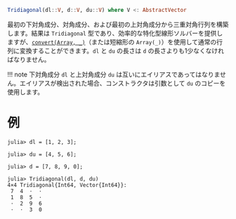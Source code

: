 ```julia
Tridiagonal(dl::V, d::V, du::V) where V <: AbstractVector
```

最初の下対角成分、対角成分、および最初の上対角成分から三重対角行列を構築します。結果は `Tridiagonal` 型であり、効率的な特化型線形ソルバーを提供しますが、[`convert(Array, _)`](@ref)（または短縮形の `Array(_)`）を使用して通常の行列に変換することができます。`dl` と `du` の長さは `d` の長さよりも1少なくなければなりません。

!!! note
    下対角成分 `dl` と上対角成分 `du` は互いにエイリアスであってはなりません。エイリアスが検出された場合、コンストラクタは引数として `du` のコピーを使用します。


# 例

```jldoctest
julia> dl = [1, 2, 3];

julia> du = [4, 5, 6];

julia> d = [7, 8, 9, 0];

julia> Tridiagonal(dl, d, du)
4×4 Tridiagonal{Int64, Vector{Int64}}:
 7  4  ⋅  ⋅
 1  8  5  ⋅
 ⋅  2  9  6
 ⋅  ⋅  3  0
```
